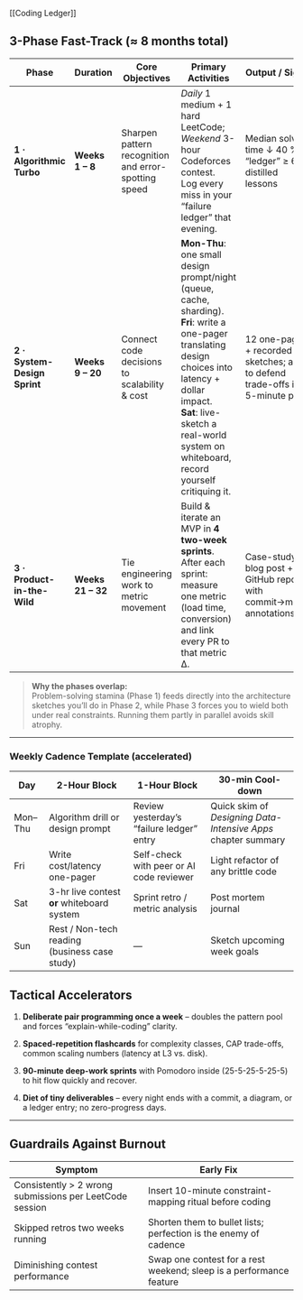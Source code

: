 [[Coding Ledger]]

## 3-Phase Fast-Track (≈ 8 months total)

|Phase|Duration|Core Objectives|Primary Activities|Output / Signal|
|---|---|---|---|---|
|**1 · Algorithmic Turbo**|**Weeks 1 – 8**|Sharpen pattern recognition and error-spotting speed|_Daily_ 1 medium + 1 hard LeetCode; _Weekend_ 3-hour Codeforces contest.  <br>Log every miss in your “failure ledger” that evening.|Median solve time ↓ 40 %; “ledger” ≥ 60 distilled lessons|
|**2 · System-Design Sprint**|**Weeks 9 – 20**|Connect code decisions to scalability & cost|**Mon-Thu**: one small design prompt/night (queue, cache, sharding).  <br>**Fri**: write a one-pager translating design choices into latency + dollar impact.  <br>**Sat**: live-sketch a real-world system on whiteboard, record yourself critiquing it.|12 one-pagers + recorded sketches; able to defend trade-offs in 5-minute pitch|
|**3 · Product-in-the-Wild**|**Weeks 21 – 32**|Tie engineering work to metric movement|Build & iterate an MVP in **4 two-week sprints**.  <br>After each sprint: measure one metric (load time, conversion) and link every PR to that metric Δ.|Case-study blog post + GitHub repo with commit→metric annotations|
> **Why the phases overlap:**  
> Problem-solving stamina (Phase 1) feeds directly into the architecture sketches you’ll do in Phase 2, while Phase 3 forces you to wield both under real constraints. Running them partly in parallel avoids skill atrophy.

---

### Weekly Cadence Template (accelerated)

|Day|2-Hour Block|1-Hour Block|30-min Cool-down|
|---|---|---|---|
|Mon–Thu|Algorithm drill or design prompt|Review yesterday’s “failure ledger” entry|Quick skim of _Designing Data-Intensive Apps_ chapter summary|
|Fri|Write cost/latency one-pager|Self-check with peer or AI code reviewer|Light refactor of any brittle code|
|Sat|3-hr live contest **or** whiteboard system|Sprint retro / metric analysis|Post mortem journal|
|Sun|Rest / Non-tech reading (business case study)|—|Sketch upcoming week goals|
## Tactical Accelerators

1. **Deliberate pair programming once a week** – doubles the pattern pool and forces “explain-while-coding” clarity.
    
2. **Spaced-repetition flashcards** for complexity classes, CAP trade-offs, common scaling numbers (latency at L3 vs. disk).
    
3. **90-minute deep-work sprints** with Pomodoro inside (25-5-25-5-25-5) to hit flow quickly and recover.
    
4. **Diet of tiny deliverables** – every night ends with a commit, a diagram, or a ledger entry; no zero-progress days.
    

---

## Guardrails Against Burnout

| Symptom                                                 | Early Fix                                                           |
| ------------------------------------------------------- | ------------------------------------------------------------------- |
| Consistently > 2 wrong submissions per LeetCode session | Insert 10-minute constraint-mapping ritual before coding            |
| Skipped retros two weeks running                        | Shorten them to bullet lists; perfection is the enemy of cadence    |
| Diminishing contest performance                         | Swap one contest for a rest weekend; sleep is a performance feature |
